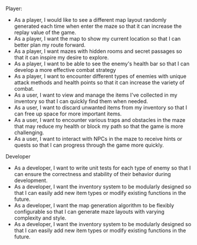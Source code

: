 Player: 
- As a player, I would like to see a different map layout randomly generated each time when enter the maze so that it can increase the replay value of the game.
- As a player, I want the map to show my current location so that I can better plan my route forward.
- As a player, I want mazes with hidden rooms and secret passages so that it can inspire my desire to explore.
- As a player, I want to be able to see the enemy's health bar so that I can develop a more effective combat strategy
- As a player, I want to encounter different types of enemies with unique attack methods and health points so that it can increase the variety of combat.
- As a user, I want to view and manage the items I've collected in my inventory so that I can quickly find them when needed.
- As a user, I want to discard unwanted items from my inventory so that I can free up space for more important items.
- As a user, I want to encounter various traps and obstacles in the maze that may reduce my health or block my path so that the game is more challenging.
- As a user, I want to interact with NPCs in the maze to receive hints or quests so that I can progress through the game more quickly.

Developer
- As a developer, I want to write unit tests for each type of enemy so that I can ensure the correctness and stability of their behavior during development.
- As a developer, I want the inventory system to be modularly designed so that I can easily add new item types or modify existing functions in the future.
- As a developer, I want the map generation algorithm to be flexibly configurable so that I can generate maze layouts with varying complexity and style.
- As a developer, I want the inventory system to be modularly designed so that I can easily add new item types or modify existing functions in the future.